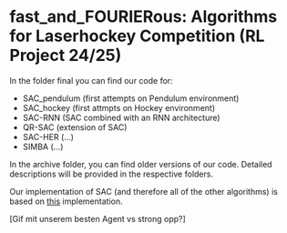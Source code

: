 # fast_and_FOURIERous: Algorithms for Laserhockey Competition (RL Project 24/25)

In the folder final you can find our code for:
- SAC_pendulum (first attempts on Pendulum environment)
- SAC_hockey (first attmpts on Hockey environment)
- SAC-RNN (SAC combined with an RNN architecture)
- QR-SAC (extension of SAC)
- SAC-HER (...)
- SIMBA (...)

In the archive folder, you can find older versions of our code. 
Detailed descriptions will be provided in the respective folders.

Our implementation of SAC (and therefore all of the other algorithms) is based on [this](https://github.com/pranz24/pytorch-soft-actor-critic/tree/master) implementation.

[Gif mit unserem besten Agent vs strong opp?]
